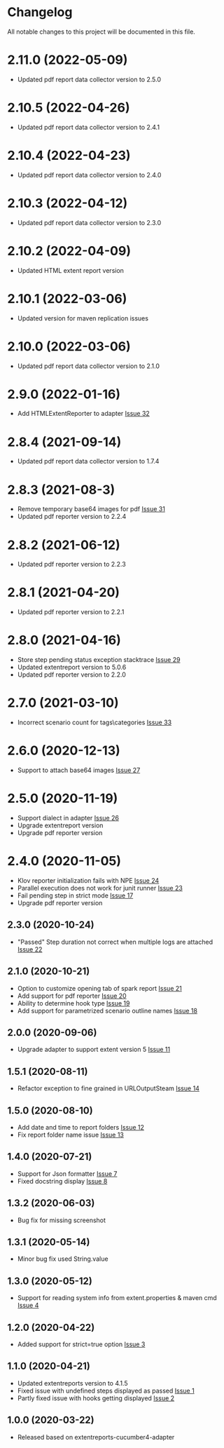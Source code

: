 # Changelog
All notable changes to this project will be documented in this file.

# 2.11.0 (2022-05-09)

* Updated pdf report data collector version to 2.5.0

# 2.10.5 (2022-04-26)

* Updated pdf report data collector version to 2.4.1

# 2.10.4 (2022-04-23)

* Updated pdf report data collector version to 2.4.0

# 2.10.3 (2022-04-12)

* Updated pdf report data collector version to 2.3.0

# 2.10.2 (2022-04-09)
* Updated HTML extent report version

# 2.10.1 (2022-03-06)

* Updated version for maven replication issues

# 2.10.0 (2022-03-06)

* Updated pdf report data collector version to 2.1.0

# 2.9.0 (2022-01-16)

* Add HTMLExtentReporter to adapter [Issue 32](https://github.com/grasshopper7/extentreports-cucumber5-adapter/issues/32)

# 2.8.4 (2021-09-14)

* Updated pdf report data collector version to 1.7.4

# 2.8.3 (2021-08-3)

* Remove temporary base64 images for pdf [Issue 31](https://github.com/grasshopper7/extentreports-cucumber5-adapter/issues/31)
* Updated pdf reporter version to 2.2.4

# 2.8.2 (2021-06-12)

* Updated pdf reporter version to 2.2.3

# 2.8.1 (2021-04-20)

* Updated pdf reporter version to 2.2.1

# 2.8.0 (2021-04-16)

* Store step pending status exception stacktrace [Issue 29](https://github.com/grasshopper7/extentreports-cucumber6-adapter/issues/29)
* Updated extentreport version to 5.0.6
* Updated pdf reporter version to 2.2.0

# 2.7.0 (2021-03-10)

* Incorrect scenario count for tags\categories [Issue 33](https://github.com/grasshopper7/extentreports-cucumber6-adapter/issues/33)

# 2.6.0 (2020-12-13)

* Support to attach base64 images [Issue 27](https://github.com/grasshopper7/extentreports-cucumber5-adapter/issues/27)

# 2.5.0 (2020-11-19)

* Support dialect in adapter [Issue 26](https://github.com/grasshopper7/extentreports-cucumber5-adapter/issues/26)
* Upgrade extentreport version
* Upgrade pdf reporter version

# 2.4.0 (2020-11-05)

* Klov reporter initialization fails with NPE [Issue 24](https://github.com/grasshopper7/extentreports-cucumber5-adapter/issues/24)
* Parallel execution does not work for junit runner [Issue 23](https://github.com/grasshopper7/extentreports-cucumber5-adapter/issues/23)
* Fail pending step in strict mode [Issue 17](https://github.com/grasshopper7/extentreports-cucumber5-adapter/issues/17)
* Upgrade pdf reporter version

## 2.3.0 (2020-10-24)

* "Passed" Step duration not correct when multiple logs are attached [Issue 22](https://github.com/grasshopper7/extentreports-cucumber5-adapter/issues/22)

## 2.1.0 (2020-10-21)

* Option to customize opening tab of spark report [Issue 21](https://github.com/grasshopper7/extentreports-cucumber5-adapter/issues/21)
* Add support for pdf reporter [Issue 20](https://github.com/grasshopper7/extentreports-cucumber5-adapter/issues/20)
* Ability to determine hook type [Issue 19](https://github.com/grasshopper7/extentreports-cucumber5-adapter/issues/19)
* Add support for parametrized scenario outline names [Issue 18](https://github.com/grasshopper7/extentreports-cucumber5-adapter/issues/18)

## 2.0.0 (2020-09-06)

* Upgrade adapter to support extent version 5 [Issue 11](https://github.com/grasshopper7/extentreports-cucumber5-adapter/issues/11)

## 1.5.1 (2020-08-11)

* Refactor exception to fine grained in URLOutputSteam [Issue 14](https://github.com/grasshopper7/extentreports-cucumber5-adapter/issues/14)

## 1.5.0 (2020-08-10)

* Add date and time to report folders [Issue 12](https://github.com/grasshopper7/extentreports-cucumber5-adapter/issues/12)
* Fix report folder name issue [Issue 13](https://github.com/grasshopper7/extentreports-cucumber5-adapter/issues/13)

## 1.4.0 (2020-07-21)

* Support for Json formatter [Issue 7](https://github.com/grasshopper7/extentreports-cucumber5-adapter/issues/7)
* Fixed docstring display [Issue 8](https://github.com/grasshopper7/extentreports-cucumber5-adapter/issues/8)

## 1.3.2 (2020-06-03)

* Bug fix for missing screenshot 

## 1.3.1 (2020-05-14)

* Minor bug fix used String.value

## 1.3.0 (2020-05-12)

* Support for reading system info from extent.properties & maven cmd [Issue 4](https://github.com/grasshopper7/extentreports-cucumber5-adapter/issues/4)

## 1.2.0 (2020-04-22)

* Added support for strict=true option [Issue 3](https://github.com/grasshopper7/extentreports-cucumber5-adapter/issues/3)

## 1.1.0 (2020-04-21)

* Updated extentreports version to 4.1.5
* Fixed issue with undefined steps displayed as passed [Issue 1](https://github.com/grasshopper7/extentreports-cucumber5-adapter/issues/1)
* Partly fixed issue with hooks getting displayed [Issue 2](https://github.com/grasshopper7/extentreports-cucumber5-adapter/issues/2)

## 1.0.0 (2020-03-22)

* Released based on extentreports-cucumber4-adapter
